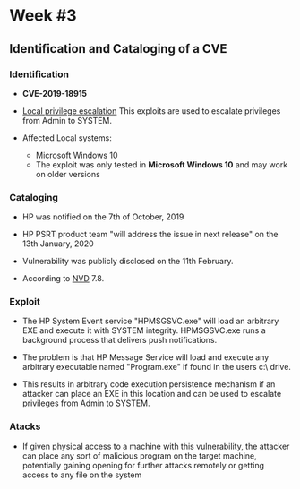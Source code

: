 # **Week #3**

## **Identification and Cataloging of a CVE**

### **Identification**
- **CVE-2019-18915**

- [Local privilege escalation](https://encyclopedia.kaspersky.com/glossary/privilege-escalation/) This exploits are used to escalate privileges from Admin to SYSTEM.


-  Affected Local systems:
   - Microsoft Windows 10
   - The exploit was only tested in **Microsoft Windows 10** and may work on older versions


### **Cataloging**

- HP was notified on the 7th of October, 2019

- HP PSRT product team "will address the issue in next release" on the   13th January, 2020

- Vulnerability was publicly disclosed on the 11th February.

- According to [NVD](https://nvd.nist.gov/vuln/detail/CVE-2019-18915) 7.8.


### **Exploit**

- The HP System Event service "HPMSGSVC.exe" will load an arbitrary EXE and execute it with SYSTEM integrity.
HPMSGSVC.exe runs a background process that delivers push notifications.

- The problem is that HP Message Service will load and execute any arbitrary executable named "Program.exe"
if found in the users c:\ drive.

- This results in arbitrary code execution persistence mechanism if an attacker can place an EXE in this location and can be used to escalate privileges from Admin to SYSTEM.


### **Atacks**

- If given physical access to a machine with this vulnerability, the attacker can place any sort of malicious program on the target machine, potentially gaining opening for further attacks remotely or getting access to any file on the system
